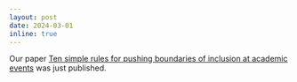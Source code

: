 ```yaml
---
layout: post
date: 2024-03-01
inline: true
---
```


Our paper <a href='https://journals.plos.org/ploscompbiol/article?id=10.1371/journal.pcbi.1011797'>Ten simple rules for pushing boundaries of inclusion at academic events</a> was just published.